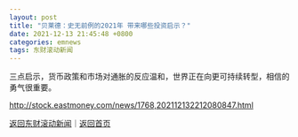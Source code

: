 ```yaml
---
layout: post
title: "贝莱德：史无前例的2021年 带来哪些投资启示？"
date: 2021-12-13 21:45:48 +0800
categories: emnews
tags: 东财滚动新闻
---
```


三点启示，货币政策和市场对通胀的反应温和，世界正在向更可持续转型，相信的勇气很重要。

<http://stock.eastmoney.com/news/1768,202112132212080847.html>

[返回东财滚动新闻](//finews.withounder.com/emnews/)｜[返回首页](//finews.withounder.com/)